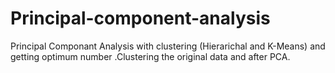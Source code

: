 # Principal-component-analysis
Principal Componant Analysis with clustering (Hierarichal and K-Means) and getting optimum number .Clustering the original data and after PCA.
